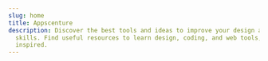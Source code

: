 ```yaml
---
slug: home
title: Appscenture
description: Discover the best tools and ideas to improve your design and web
  skills. Find useful resources to learn design, coding, and web tools, and get
  inspired.
---
```


